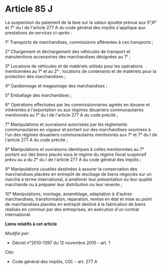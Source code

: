 # Article 85 J

La suspension du paiement de la taxe sur la valeur ajoutée prévue aux 5°,6° et 7° du I de l'article 277 A du code général des
impôts s'applique aux prestations de services ci-après : 

1° Transports de marchandises, commissions afférentes à ces transports ; 

2° Chargement et déchargement des véhicules de transport et manutentions accessoires des marchandises désignées au 1° ; 

3° Locations de véhicules et de matériels utilisés pour les opérations mentionnées au 1° et au 2° ; locations de contenants
et de matériels pour la protection des marchandises ; 

4° Gardiennage et magasinage des marchandises ; 

5° Emballage des marchandises ; 

6° Opérations effectuées par les commissionnaires agréés en douane et inhérentes à l'exportation ou aux régimes douaniers
communautaires mentionnés au 1° du I de l'article 277 A du code précité ; 

7° Manipulations et ouvraisons autorisées par les règlements communautaires en vigueur et portant sur des marchandises
soumises à l'un des régimes douaniers communautaires mentionnés aux 1° et 7° du I de l'article 277 A du code précité ; 

8° Manipulations et ouvraisons identiques à celles mentionnées au 7° portant sur des biens placés sous le régime du régime
fiscal suspensif prévu au a du 2° du I de l'article 277 A du code général des impôts ; 

9° Manipulations usuelles destinées à assurer la conservation des marchandises placées en entrepôt de stockage de biens
négociés sur un marché à terme international, à améliorer leur présentation ou leur qualité marchande ou à préparer leur
distribution ou leur revente ; 

10° Manipulations, montage, assemblage, adaptation à d'autres marchandises, transformation, réparation, remise en état et
mise au point de marchandises placées en entrepôt destiné à la fabrication de biens réalisés en commun par des entreprises,
en exécution d'un contrat international.

**Liens relatifs à cet article**

_Modifié par_:

  - Décret n°2010-1397 du 12 novembre 2010 - art. 1

_Cite_:

  - Code général des impôts, CGI. - art. 277 A
